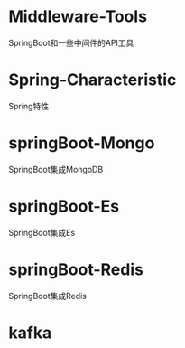 # Middleware-Tools
SpringBoot和一些中间件的API工具
# Spring-Characteristic
Spring特性
# springBoot-Mongo
SpringBoot集成MongoDB
# springBoot-Es
SpringBoot集成Es
# springBoot-Redis
SpringBoot集成Redis
# kafka
